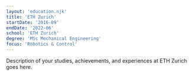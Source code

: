 ```yaml
---
layout: 'education.njk'
title: 'ETH Zurich'
startDate: '2016-09'
endDate: '2022-06'
school: 'ETH Zurich'
degree: 'MSc Mechanical Engineering'
focus: 'Robotics & Control'
---
```


Description of your studies, achievements, and experiences at ETH Zurich goes here.
